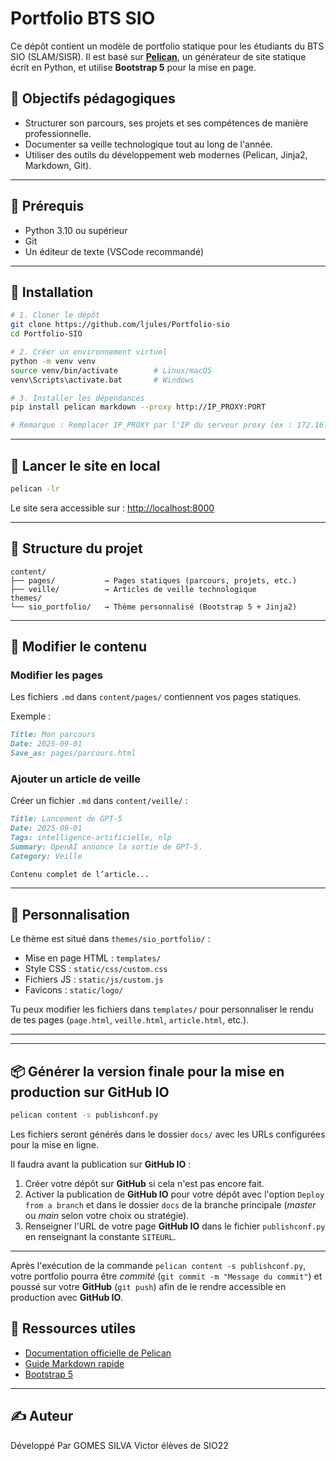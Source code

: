 # Portfolio BTS SIO

Ce dépôt contient un modèle de portfolio statique pour les étudiants du BTS SIO (SLAM/SISR). Il est basé sur **[Pelican](https://blog.getpelican.com/)**, un générateur de site statique écrit en Python, et utilise **Bootstrap 5** pour la mise en page.

## 🎯 Objectifs pédagogiques

- Structurer son parcours, ses projets et ses compétences de manière professionnelle.
- Documenter sa veille technologique tout au long de l'année.
- Utiliser des outils du développement web modernes (Pelican, Jinja2, Markdown, Git).

---

## 🧰 Prérequis

- Python 3.10 ou supérieur
- Git
- Un éditeur de texte (VSCode recommandé)

---

## 🚀 Installation

```bash
# 1. Cloner le dépôt
git clone https://github.com/ljules/Portfolio-sio
cd Portfolio-SIO

# 2. Créer un environnement virtuel
python -m venv venv
source venv/bin/activate        # Linux/macOS
venv\Scripts\activate.bat       # Windows

# 3. Installer les dépendances
pip install pelican markdown --proxy http://IP_PROXY:PORT

# Remarque : Remplacer IP_PROXY par l'IP du serveur proxy (ex : 172.16.0.54 ou 172.16.0.51) et PORT par le numéro de port qui est toujours 8080.
```

---

## 🧪 Lancer le site en local

```bash
pelican -lr
```

Le site sera accessible sur : [http://localhost:8000](http://localhost:8000)

---

## 📁 Structure du projet

```
content/
├── pages/           → Pages statiques (parcours, projets, etc.)
├── veille/          → Articles de veille technologique
themes/
└── sio_portfolio/   → Thème personnalisé (Bootstrap 5 + Jinja2)
```

---

## 🧩 Modifier le contenu

### Modifier les pages

Les fichiers `.md` dans `content/pages/` contiennent vos pages statiques.

Exemple :

```markdown
Title: Mon parcours
Date: 2025-09-01
Save_as: pages/parcours.html
```

### Ajouter un article de veille

Créer un fichier `.md` dans `content/veille/` :

```markdown
Title: Lancement de GPT-5
Date: 2025-09-01
Tags: intelligence-artificielle, nlp
Summary: OpenAI annonce la sortie de GPT-5.
Category: Veille

Contenu complet de l’article...
```

---

## 🎨 Personnalisation

Le thème est situé dans `themes/sio_portfolio/` :

- Mise en page HTML : `templates/`
- Style CSS : `static/css/custom.css`
- Fichiers JS : `static/js/custom.js`
- Favicons : `static/logo/`

Tu peux modifier les fichiers dans `templates/` pour personnaliser le rendu de tes pages (`page.html`, `veille.html`, `article.html`, etc.).

---


---

## 📦 Générer la version finale pour la mise en production sur **GitHub IO**

```bash
pelican content -s publishconf.py
```

Les fichiers seront générés dans le dossier `docs/` avec les URLs configurées pour la mise en ligne.

Il faudra avant la publication sur **GitHub IO** :
1. Créer votre dépôt sur **GitHub** si cela n'est pas encore fait.
2. Activer la publication  de **GitHub IO** pour votre dépôt avec l'option `Deploy from a branch` et dans le dossier `docs` de la branche principale (_master_ ou _main_ selon votre choix ou stratégie).
3. Renseigner l'URL de votre page **GitHub IO** dans le fichier `publishconf.py` en renseignant la constante `SITEURL`.

---

Après l'exécution de la commande `pelican content -s publishconf.py`, votre portfolio pourra être _commité_ (`git commit -m "Message du commit"`) et poussé sur votre **GitHub** (`git push`) afin de le rendre accessible en production avec **GitHub IO**.


## 🧠 Ressources utiles

- [Documentation officielle de Pelican](https://docs.getpelican.com/en/latest/)
- [Guide Markdown rapide](https://www.markdownguide.org/cheat-sheet/)
- [Bootstrap 5](https://getbootstrap.com/)

---

## ✍️ Auteur

Développé Par GOMES SILVA Victor élèves de SIO22
